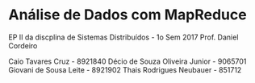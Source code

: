 # Análise de Dados com MapReduce

EP II da discplina de Sistemas Distribuídos - 1o Sem 2017
Prof. Daniel Cordeiro

Caio Tavares Cruz - 8921840
Décio de Souza Oliveira Junior - 9065701 
Giovani de Sousa Leite - 8921902
Thais Rodrigues Neubauer - 851712

